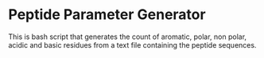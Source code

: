 # Peptide Parameter Generator
This is bash script that generates the count of aromatic,  polar, non polar, acidic and basic residues from a text file containing the peptide sequences.
